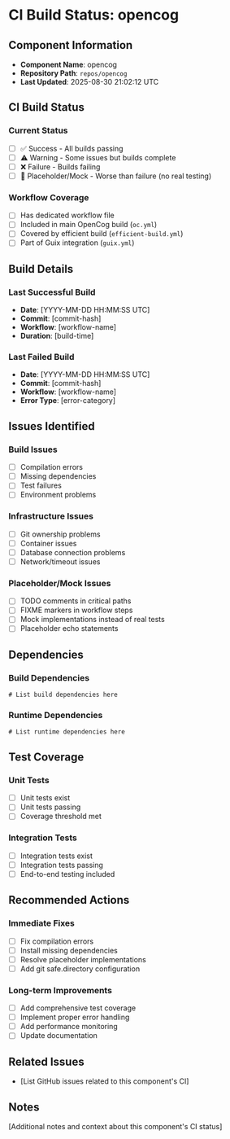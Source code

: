 # CI Build Status: opencog

## Component Information
- **Component Name**: opencog
- **Repository Path**: `repos/opencog`
- **Last Updated**: 2025-08-30 21:02:12 UTC

## CI Build Status

### Current Status
- [ ] ✅ Success - All builds passing
- [ ] ⚠️  Warning - Some issues but builds complete
- [ ] ❌ Failure - Builds failing
- [ ] 🚨 Placeholder/Mock - Worse than failure (no real testing)

### Workflow Coverage
- [ ] Has dedicated workflow file
- [ ] Included in main OpenCog build (`oc.yml`)
- [ ] Covered by efficient build (`efficient-build.yml`)
- [ ] Part of Guix integration (`guix.yml`)

## Build Details

### Last Successful Build
- **Date**: [YYYY-MM-DD HH:MM:SS UTC]
- **Commit**: [commit-hash]
- **Workflow**: [workflow-name]
- **Duration**: [build-time]

### Last Failed Build
- **Date**: [YYYY-MM-DD HH:MM:SS UTC]
- **Commit**: [commit-hash]
- **Workflow**: [workflow-name]
- **Error Type**: [error-category]

## Issues Identified

### Build Issues
- [ ] Compilation errors
- [ ] Missing dependencies
- [ ] Test failures
- [ ] Environment problems

### Infrastructure Issues
- [ ] Git ownership problems
- [ ] Container issues
- [ ] Database connection problems
- [ ] Network/timeout issues

### Placeholder/Mock Issues
- [ ] TODO comments in critical paths
- [ ] FIXME markers in workflow steps
- [ ] Mock implementations instead of real tests
- [ ] Placeholder echo statements

## Dependencies

### Build Dependencies
```
# List build dependencies here
```

### Runtime Dependencies
```
# List runtime dependencies here
```

## Test Coverage

### Unit Tests
- [ ] Unit tests exist
- [ ] Unit tests passing
- [ ] Coverage threshold met

### Integration Tests
- [ ] Integration tests exist
- [ ] Integration tests passing
- [ ] End-to-end testing included

## Recommended Actions

### Immediate Fixes
- [ ] Fix compilation errors
- [ ] Install missing dependencies
- [ ] Resolve placeholder implementations
- [ ] Add git safe.directory configuration

### Long-term Improvements
- [ ] Add comprehensive test coverage
- [ ] Implement proper error handling
- [ ] Add performance monitoring
- [ ] Update documentation

## Related Issues
- [List GitHub issues related to this component's CI]

## Notes
[Additional notes and context about this component's CI status]

